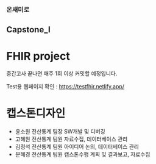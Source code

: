 ### 온새미로 
## Capstone_I
# FHIR project

중간고사 끝나면 매주 1회 이상 커밋할 예정입니다.

Test용 웹페이지 확인 : https://testfhir.netlify.app/

# 캡스톤디자인
- 윤소원 전산통계 팀장 SW개발 및 디버깅
- 고혜원 전산통계 팀원 자료수집, 데이터베이스 관리
- 김정석 전산통계 팀원 아이디어 논의, 데이터베이스 관리
- 문혜경 전산통계 팀원 캡스톤수행 계획 및 결과보고, 자료수집
